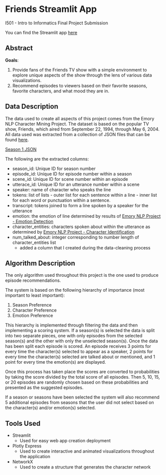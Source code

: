 # Friends Streamlit App
I501 - Intro to Informatics Final Project Submission

You can find the Streamlit app [here](https://friends.streamlit.app/)

## Abstract
**Goals**: 
1) Provide fans of the Friends TV show with a simple environment to explore unique aspects of the show through the lens of various data visualizations.
 2) Recommend episodes to viewers based on their favorite seasons, favorite characters, and what mood they are in.

## Data Description
The data used to create all aspects of this project comes from the Emory NLP Character Mining Project. The dataset is based on the popular TV show, Friends, which aired from September 22, 1994, through May 6, 2004. All data used was extracted from a collection of JSON files that can be found [here](https://github.com/emorynlp/character-mining/tree/master/json).

[Season 1 JSON](https://raw.githubusercontent.com/emorynlp/character-mining/master/json/friends_season_01.json)

The following are the extracted columns:
-   season_id: Unique ID for season number
-   episode_id: Unique ID for episode number within a season
-   scene_id: Unique ID for scene number within an episode
-   utterace_id: Unique ID for an utterance number within a scene
-   speaker: name of character who speaks the line
-   tokens: list of lists - outer list for each sentence within a line - inner list for each word or punctuation within a sentence.
-   transcript: tokens joined to form a line spoken by a speaker for the utterance
-   emotion: the emotion of line determined by results of [Emory NLP Project - Emotion Detection](https://github.com/emorynlp/emotion-detection)
-   character_entities: characters spoken about within the utterance as determined by [Emory NLP Project - Character Identification](https://github.com/emorynlp/character-identification)
-   num_talked_about: integer corresponding to number length of character_entities list
    - added a column that I created during the data-cleaning process 

## Algorithm Description
The only algorithm used throughout this project is the one used to produce episode recommendations. 

The system is based on the following hierarchy of importance (most important to least important): 
1) Season Preference
2) Character Preference
3) Emotion Preference

This hierarchy is implemented through filtering the data and then implementing a scoring system. If a season(s) is selected the data is split into two separate pieces, one with only episodes from the selected season(s) and the other with only the unselected season(s). Once the data has been split each episode is scored. An episode receives 3 points for every time the character(s) selected to appear as a speaker, 2 points for every time the character(s) selected are talked about or mentioned, and 1 point for every time the emotion(s) are displayed.

Once this process has taken place the scores are converted to probabilities by taking the score divided by the total score of all episodes. Then 5, 10, 15, or 20 episodes are randomly chosen based on these probabilities and presented as the suggested episodes. 

If a season or seasons have been selected the system will also recommend 5 additional episodes from seasons that the user did not select based on the character(s) and/or emotion(s) selected. 

## Tools Used
 - Streamlit
     - Used for easy web app creation deployment
 - Plotly Express
     - Used to create interactive and animated visualizations throughout the application
 - NetworkX
     - Used to create a structure that generates the character network
